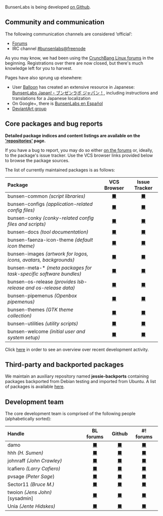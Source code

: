 BunsenLabs is being developed [on Github](https://github.com/BunsenLabs).

## Community and communication

The following communication channels are considered ‘official’:

  * [Forums](https://forums.bunsenlabs.org)
  * IRC channel [#bunsenlabs@freenode](irc://chat.freenode.net:6697/#bunsenlabs)
  
As you may know, we had been using the [CrunchBang Linux forums](http://crunchbang.org/forums)
in the beginning. Registrations over there are now closed, but there's
much knowledge left for you to harvest.

Pages have also sprung up elsewhere:

* User [Balloon](https://forums.bunsenlabs.org/viewtopic.php?pid=8855#p8855) has created an extensive resource in Japanese: [BunsenLabs Japan!・ブンゼンラボ ジャパン！](http://bunsenlabs-jp.jimdo.com/), including instructions and translations for a Japanese localization
* On Google+, there is [BunsenLabs en Español](https://plus.google.com/communities/102155480089831191422)
* [DeviantArt group](http://bunsenlabs.deviantart.com/)

## Core packages and bug reports

**Detailed package indices and content listings are available on the
['repositories'](https://pkg.bunsenlabs.org) page.**

If you have a bug to report, you may do so either [on the
forums](https://forums.bunsenlabs.org/viewforum.php?id=14) or, ideally,
to the package's issue tracker.  Use the VCS browser links provided
below to browse the package sources.

The list of currently maintained packages is as follows:

| Package                                                           | VCS Browser                                                   | Issue Tracker                                                           |
|:------------------------------------------------------------------|:-------------------------------------------------------------:|:-----------------------------------------------------------------------:|
|bunsen-common *(script libraries)*                                 | [■](https://github.com/bunsenlabs/bunsen-common)              | [■](https://github.com/BunsenLabs/bunsen-common/issues)                 |
|bunsen-configs *(application-related config files)*                | [■](https://github.com/bunsenlabs/bunsen-configs)             | [■](https://github.com/BunsenLabs/bunsen-configs/issues)                |
|bunsen-conky *(conky-related config files and scripts)*            | [■](https://github.com/bunsenlabs/bunsen-conky)               | [■](https://github.com/BunsenLabs/bunsen-conky/issues)                  |
|bunsen-docs *(tool documentation)*                                 | [■](https://github.com/bunsenlabs/bunsen-docs)                | [■](https://github.com/BunsenLabs/bunsen-docs/issues)                   |
|bunsen-faenza-icon-theme *(default icon theme)*                    | [■](https://github.com/bunsenlabs/bunsen-faenza-icon-theme)   | [■](https://github.com/BunsenLabs/bunsen-faenza-icon-theme/issues)      |
|bunsen-images *(artwork for logos, icons, avatars, backgrounds)*   | [■](https://github.com/bunsenlabs/bunsen-images)              | [■](https://github.com/BunsenLabs/bunsen-images/issues)                 |
|bunsen-meta-\* *(meta packages for task-specific software bundles)*| [■](https://github.com/bunsenlabs/bunsen-welcome)             | [■](https://github.com/BunsenLabs/bunsen-welcome/issues)                |
|bunsen-os-release *(provides lsb-release and os-release data)*     | [■](https://github.com/bunsenlabs/bunsen-os-release)          | [■](https://github.com/BunsenLabs/bunsen-os-release/issues)             |
|bunsen-pipemenus *(Openbox pipemenus)*                             | [■](https://github.com/bunsenlabs/bunsen-pipemenus)           | [■](https://github.com/BunsenLabs/bunsen-pipemenus/issues)              |
|bunsen-themes *(GTK theme collection)*                             | [■](https://github.com/bunsenlabs/bunsen-themes)              | [■](https://github.com/BunsenLabs/bunsen-themes/issues)                 |
|bunsen-utilities *(utility scripts)*                               | [■](https://github.com/bunsenlabs/bunsen-utilities)           | [■](https://github.com/BunsenLabs/bunsen-utilities/issues)              |
|bunsen-welcome *(initial user and system setup)*                   | [■](https://github.com/bunsenlabs/bunsen-welcome)             | [■](https://github.com/BunsenLabs/bunsen-welcome/issues)                |

Click [here](gitlog.html) in order to see an overview over recent development activity.

## Third-party and backported packages

We maintain an auxiliary repository named **jessie-backports**
containing packages backported from Debian testing and imported from
Ubuntu. A list of packages is available
[here](http://pkg.bunsenlabs.org/repoidx.html#distro-jessie-backports).

## Development team

The core development team is comprised of the following people
(alphabetically sorted):

| Handle                                      | BL forums                                                        | Github                                     | #! forums                                                       |
|:--------------------------------------------|:----------------------------------------------------------------:|:------------------------------------------:|:---------------------------------------------------------------:|
| damo                                        | [■](https://forums.bunsenlabs.org/profile.php?id=6)             | [■](https://github.com/capn-damo)  | [■](http://crunchbang.org/forums/profile.php?id=12994)       |
| hhh *(H. Sumen)*                            | [■](https://forums.bunsenlabs.org/profile.php?id=10)           | [■](https://github.com/hhhorb)        | [■](http://crunchbang.org/forums/profile.php?id=6659)         |
| johnraff *(John Crawley)*                   | [■](https://forums.bunsenlabs.org/profile.php?id=7)       | [■](https://github.com/johnraff)    | [■](http://crunchbanglinux.org/forums/profile.php?id=353)|
| lcafiero *(Larry Cafiero)*                  | [■](https://forums.bunsenlabs.org/profile.php?id=168)     | [■](https://github.com/lcafiero)    | [■](http://crunchbang.org/forums/profile.php?id=11295)   |
| pvsage *(Peter Sage*)                       | [■](https://forums.bunsenlabs.org/profile.php?id=39)        | [■](https://github.com/pvsage)        | [■](http://crunchbang.org/forums/profile.php?id=3596)      |
| Sector11 *(Bruce M.)*                       | [■](https://forums.bunsenlabs.org/profile.php?id=5)       | [■](https://github.com/Sector11)    | [■](http://crunchbang.org/forums/profile.php?id=5745)    |
| twoion *(Jens John)* [sysadmin]             | [■](https://forums.bunsenlabs.org/profile.php?id=2)         | [■](https://github.com/2ion)            | [■](http://crunchbang.org/forums/profile.php?id=16384)     |
| Unia *(Jente Hidskes)*                      | [■](https://forums.bunsenlabs.org/profile.php?id=12)          | [■](https://github.com/Unia)            | [■](http://crunchbang.org/forums/profile.php?id=6505)        |
